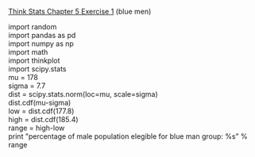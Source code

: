 [Think Stats Chapter 5 Exercise 1](http://greenteapress.com/thinkstats2/html/thinkstats2006.html#toc50) (blue men)
>>
import random  
import pandas as pd  
import numpy as np  
import math  
import thinkplot  
import scipy.stats  
mu = 178  
sigma = 7.7  
dist = scipy.stats.norm(loc=mu, scale=sigma)  
dist.cdf(mu-sigma)  
low = dist.cdf(177.8)  
high = dist.cdf(185.4)  
range = high-low  
print "percentage of male population elegible for blue man group: %s" % range  